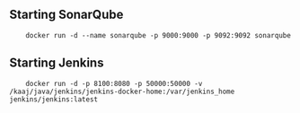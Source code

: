 ## Starting SonarQube
		docker run -d --name sonarqube -p 9000:9000 -p 9092:9092 sonarqube
		
## Starting Jenkins

		docker run -d -p 8100:8080 -p 50000:50000 -v /kaaj/java/jenkins/jenkins-docker-home:/var/jenkins_home jenkins/jenkins:latest
				